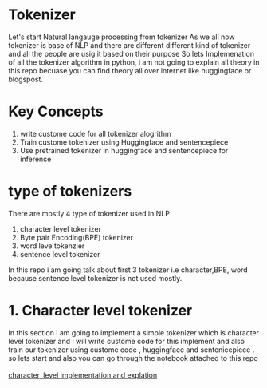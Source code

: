 # Tokenizer
Let's start Natural langauge processing from tokenizer 
As we all now tokenizer is base of NLP and there are different different kind of tokenizer
and all the people are usig it based on their purpose 
So lets Implemenation of all the tokenizer algorithm in python, i am not going to explain all theory in this
repo becuase you can find theory all over internet like huggingface or blogspost.
# Key Concepts
  1. write custome code for all tokenizer alogrithm
  2. Train custome tokenizer using Huggingface and sentencepiece
  3. Use pretrained tokenizer in huggingface and sentencepiece for inference

# type of tokenizers
There are mostly 4 type of tokenizer used in NLP
  1. character level tokenizer
  2. Byte pair Encoding(BPE) tokenizer
  3. word leve tokenzier
  4. sentence level tokenizer

In this repo i am going talk about first 3 tokenizer i.e character,BPE, word because sentence level tokenizer is not used mostly.

# 1. Character level tokenizer 
In this section i am going to implement a simple tokenizer which is character level tokenizer and i will write custome code for this implement 
and also train our tokenizer using custome code , huggingface and sentenicepiece . so lets start and also you can go through the notebook attached to this repo
<br><br>
        <a href='https://github.com/hackdavid/Tokenizer/tree/main/character_level'>character_level implementation and explation </a>
